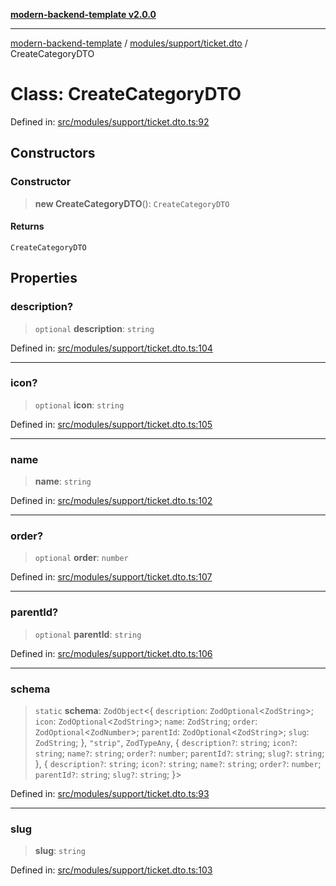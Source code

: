 [**modern-backend-template v2.0.0**](../../../../README.md)

***

[modern-backend-template](../../../../modules.md) / [modules/support/ticket.dto](../README.md) / CreateCategoryDTO

# Class: CreateCategoryDTO

Defined in: [src/modules/support/ticket.dto.ts:92](https://github.com/maemreyo/saas-4cus-nodejs/blob/2a5b3f3aa11335dfa561e80e1feabb8e6084261e/src/modules/support/ticket.dto.ts#L92)

## Constructors

### Constructor

> **new CreateCategoryDTO**(): `CreateCategoryDTO`

#### Returns

`CreateCategoryDTO`

## Properties

### description?

> `optional` **description**: `string`

Defined in: [src/modules/support/ticket.dto.ts:104](https://github.com/maemreyo/saas-4cus-nodejs/blob/2a5b3f3aa11335dfa561e80e1feabb8e6084261e/src/modules/support/ticket.dto.ts#L104)

***

### icon?

> `optional` **icon**: `string`

Defined in: [src/modules/support/ticket.dto.ts:105](https://github.com/maemreyo/saas-4cus-nodejs/blob/2a5b3f3aa11335dfa561e80e1feabb8e6084261e/src/modules/support/ticket.dto.ts#L105)

***

### name

> **name**: `string`

Defined in: [src/modules/support/ticket.dto.ts:102](https://github.com/maemreyo/saas-4cus-nodejs/blob/2a5b3f3aa11335dfa561e80e1feabb8e6084261e/src/modules/support/ticket.dto.ts#L102)

***

### order?

> `optional` **order**: `number`

Defined in: [src/modules/support/ticket.dto.ts:107](https://github.com/maemreyo/saas-4cus-nodejs/blob/2a5b3f3aa11335dfa561e80e1feabb8e6084261e/src/modules/support/ticket.dto.ts#L107)

***

### parentId?

> `optional` **parentId**: `string`

Defined in: [src/modules/support/ticket.dto.ts:106](https://github.com/maemreyo/saas-4cus-nodejs/blob/2a5b3f3aa11335dfa561e80e1feabb8e6084261e/src/modules/support/ticket.dto.ts#L106)

***

### schema

> `static` **schema**: `ZodObject`\<\{ `description`: `ZodOptional`\<`ZodString`\>; `icon`: `ZodOptional`\<`ZodString`\>; `name`: `ZodString`; `order`: `ZodOptional`\<`ZodNumber`\>; `parentId`: `ZodOptional`\<`ZodString`\>; `slug`: `ZodString`; \}, `"strip"`, `ZodTypeAny`, \{ `description?`: `string`; `icon?`: `string`; `name?`: `string`; `order?`: `number`; `parentId?`: `string`; `slug?`: `string`; \}, \{ `description?`: `string`; `icon?`: `string`; `name?`: `string`; `order?`: `number`; `parentId?`: `string`; `slug?`: `string`; \}\>

Defined in: [src/modules/support/ticket.dto.ts:93](https://github.com/maemreyo/saas-4cus-nodejs/blob/2a5b3f3aa11335dfa561e80e1feabb8e6084261e/src/modules/support/ticket.dto.ts#L93)

***

### slug

> **slug**: `string`

Defined in: [src/modules/support/ticket.dto.ts:103](https://github.com/maemreyo/saas-4cus-nodejs/blob/2a5b3f3aa11335dfa561e80e1feabb8e6084261e/src/modules/support/ticket.dto.ts#L103)
